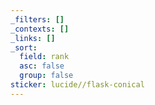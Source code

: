 ```yaml
---
_filters: []
_contexts: []
_links: []
_sort:
  field: rank
  asc: false
  group: false
sticker: lucide//flask-conical
---
```

